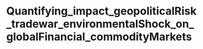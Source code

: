 # Quantifying_impact_geopoliticalRisk_tradewar_environmentalShock_on_globalFinancial_commodityMarkets